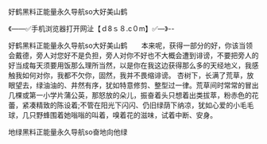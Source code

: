 好鹤黑料正能量永久导航so大好美山鹤

《——✅手机浏览器打开网沚【ｄ8ｓ８.c０m】✅—》--

好鹤黑料正能量永久导航so大好美山鹤　　本来呢，获得一部分的好，你该当领会戴德，旁人对您好不是负担，旁人对你不好也不大概会遭到诽谤，不要把旁人的好当成每天须要用饭那么理所当然，以是你在我这边获得那么多的天经地义，我感触我如何对你，我都不欠你，固然，我并不畏缩诽谤。
杏树下，长满了荒草，放眼望去，绿油油的、井然有序，犹如特意修剪、整型过一律。荒草间时常常的冒出几棵或第一小学片蒲公英，那怒放的朵儿，振奋着头只想着出类拔萃，粉赤色的花蕾，紧凑精致的陈设着;不管在阳光下闪闪、仍旧绿荫下纳凉，犹如心爱的小毛毛球，几只野蜂围着她嗡嗡的叫着，嗅着花的滋味，试着中断、安身。





地绿黑料正能量永久导航so奋地向他绿
